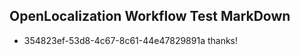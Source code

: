 ## OpenLocalization Workflow Test MarkDown
* 354823ef-53d8-4c67-8c61-44e47829891a thanks!

<!--HONumber=Oct16_HO3-->


